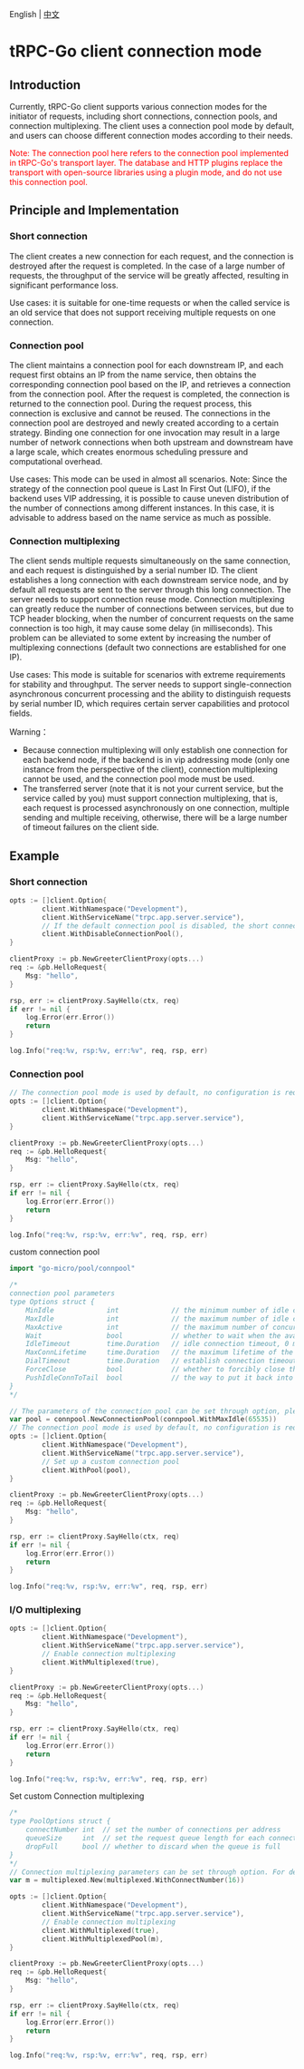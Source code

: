 English | [中文](connection_mode.zh_CN.md)

# tRPC-Go client connection mode


## Introduction

Currently, tRPC-Go client supports various connection modes for the initiator of requests, including short connections, connection pools, and connection multiplexing. The client uses a connection pool mode by default, and users can choose different connection modes according to their needs.

<font color="red">Note: The connection pool here refers to the connection pool implemented in tRPC-Go's transport layer. The database and HTTP plugins replace the transport with open-source libraries using a plugin mode, and do not use this connection pool.</font>

## Principle and Implementation

### Short connection

The client creates a new connection for each request, and the connection is destroyed after the request is completed. In the case of a large number of requests, the throughput of the service will be greatly affected, resulting in significant performance loss.

Use cases: it is suitable for one-time requests or when the called service is an old service that does not support receiving multiple requests on one connection.

### Connection pool

The client maintains a connection pool for each downstream IP, and each request first obtains an IP from the name service, then obtains the corresponding connection pool based on the IP, and retrieves a connection from the connection pool. After the request is completed, the connection is returned to the connection pool. During the request process, this connection is exclusive and cannot be reused. The connections in the connection pool are destroyed and newly created according to a certain strategy. Binding one connection for one invocation may result in a large number of network connections when both upstream and downstream have a large scale, which creates enormous scheduling pressure and computational overhead.

Use cases: This mode can be used in almost all scenarios.
Note: Since the strategy of the connection pool queue is Last In First Out (LIFO), if the backend uses VIP addressing, it is possible to cause uneven distribution of the number of connections among different instances. In this case, it is advisable to address based on the name service as much as possible.

### Connection multiplexing

The client sends multiple requests simultaneously on the same connection, and each request is distinguished by a serial number ID. The client establishes a long connection with each downstream service node, and by default all requests are sent to the server through this long connection. The server needs to support connection reuse mode. Connection multiplexing can greatly reduce the number of connections between services, but due to TCP header blocking, when the number of concurrent requests on the same connection is too high, it may cause some delay (in milliseconds). This problem can be alleviated to some extent by increasing the number of multiplexing connections (default two connections are established for one IP).

Use cases: This mode is suitable for scenarios with extreme requirements for stability and throughput. The server needs to support single-connection asynchronous concurrent processing and the ability to distinguish requests by serial number ID, which requires certain server capabilities and protocol fields.

Warning：

- Because connection multiplexing will only establish one connection for each backend node, if the backend is in vip addressing mode (only one instance from the perspective of the client), connection multiplexing cannot be used, and the connection pool mode must be used.
- The transferred server (note that it is not your current service, but the service called by you) must support connection multiplexing, that is, each request is processed asynchronously on one connection, multiple sending and multiple receiving, otherwise, there will be a large number of timeout failures on the client side. 

## Example

### Short connection

```go
opts := []client.Option{
		client.WithNamespace("Development"),
		client.WithServiceName("trpc.app.server.service"),
		// If the default connection pool is disabled, the short connection mode will be used
		client.WithDisableConnectionPool(),
}

clientProxy := pb.NewGreeterClientProxy(opts...)
req := &pb.HelloRequest{
	Msg: "hello",
}

rsp, err := clientProxy.SayHello(ctx, req)
if err != nil {
	log.Error(err.Error())
	return 
}

log.Info("req:%v, rsp:%v, err:%v", req, rsp, err)
```

### Connection pool

```go
// The connection pool mode is used by default, no configuration is required
opts := []client.Option{
		client.WithNamespace("Development"),
		client.WithServiceName("trpc.app.server.service"),
}

clientProxy := pb.NewGreeterClientProxy(opts...)
req := &pb.HelloRequest{
	Msg: "hello",
}

rsp, err := clientProxy.SayHello(ctx, req)
if err != nil {
	log.Error(err.Error())
	return 
}

log.Info("req:%v, rsp:%v, err:%v", req, rsp, err)
```

custom connection pool

```go
import "go-micro/pool/connpool"

/*
connection pool parameters
type Options struct {
	MinIdle             int			  	// the minimum number of idle connections, periodically replenished by the background of the connection pool, 0 means no replenishment
	MaxIdle             int           	// the maximum number of idle connections, 0 means no limit, the default value of the framework is 65535
	MaxActive           int           	// the maximum number of concurrent connections available to users, 0 means no limit
	Wait                bool          	// whether to wait when the available connections reach the maximum number of concurrency, the default is false, do not wait
	IdleTimeout         time.Duration 	// idle connection timeout, 0 means no limit, the default value of the framework is 50s
	MaxConnLifetime     time.Duration 	// the maximum lifetime of the connection, 0 means no limit
	DialTimeout         time.Duration 	// establish connection timeout, the default value of the framework is 200ms
	ForceClose          bool          	// whether to forcibly close the connection after the user uses it, the default is false, and put it back into the connection pool
	PushIdleConnToTail  bool			// the way to put it back into the connection pool, the default is false, using LIFO to get idle connections
}
*/

// The parameters of the connection pool can be set through option, please refer to the documentation of trpc-go for details, the connection pool needs to be set as a global variable
var pool = connpool.NewConnectionPool(connpool.WithMaxIdle(65535))
// The connection pool mode is used by default, no configuration is required
opts := []client.Option{
		client.WithNamespace("Development"),
		client.WithServiceName("trpc.app.server.service"),
		// Set up a custom connection pool
		client.WithPool(pool),
}

clientProxy := pb.NewGreeterClientProxy(opts...)
req := &pb.HelloRequest{
	Msg: "hello",
}

rsp, err := clientProxy.SayHello(ctx, req)
if err != nil {
	log.Error(err.Error())
	return 
}

log.Info("req:%v, rsp:%v, err:%v", req, rsp, err)
```

### I/O multiplexing

```go
opts := []client.Option{
		client.WithNamespace("Development"),
		client.WithServiceName("trpc.app.server.service"),
		// Enable connection multiplexing
		client.WithMultiplexed(true),
}

clientProxy := pb.NewGreeterClientProxy(opts...)
req := &pb.HelloRequest{
	Msg: "hello",
}

rsp, err := clientProxy.SayHello(ctx, req)
if err != nil {
	log.Error(err.Error())
	return 
}

log.Info("req:%v, rsp:%v, err:%v", req, rsp, err)
```

Set custom Connection multiplexing

```go
/*
type PoolOptions struct {
    connectNumber int  // set the number of connections per address
    queueSize     int  // set the request queue length for each connection
    dropFull      bool // whether to discard when the queue is full
}
*/
// Connection multiplexing parameters can be set through option. For details, please refer to the documentation of trpc-go. Chengdu needs to be set as a global variable.
var m = multiplexed.New(multiplexed.WithConnectNumber(16))

opts := []client.Option{
		client.WithNamespace("Development"),
		client.WithServiceName("trpc.app.server.service"),
		// Enable connection multiplexing
		client.WithMultiplexed(true),
		client.WithMultiplexedPool(m),
}

clientProxy := pb.NewGreeterClientProxy(opts...)
req := &pb.HelloRequest{
	Msg: "hello",
}

rsp, err := clientProxy.SayHello(ctx, req)
if err != nil {
	log.Error(err.Error())
	return 
}

log.Info("req:%v, rsp:%v, err:%v", req, rsp, err)
```

